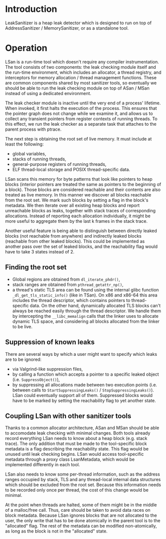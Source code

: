 # Introduction #

LeakSanitizer is a heap leak detector which is designed to run on top of AddressSanitizer / MemorySanitizer, or as a standalone tool.

# Operation #

LSan is a run-time tool which doesn't require any compiler instrumentation. The tool consists of two components: the leak checking module itself and the run-time environment, which includes an allocator, a thread registry, and interceptors for memory allocation / thread management functions. These are common components shared by most sanitizer tools, so eventually we should be able to run the leak checking module on top of ASan / MSan instead of using a dedicated environment.

The leak checker module is inactive until the very end of a process' lifetime. When invoked, it first halts the execution of the process. This ensures that the pointer graph does not change while we examine it, and allows us to collect any transient pointers from register contexts of running threads. To this effect, we run the leak checker as a separate task that attaches to the parent process with ptrace.

The next step is obtaining the root set of live memory. It must include at least the following:
  * global variables,
  * stacks of running threads,
  * general-purpose registers of running threads,
  * ELF thread-local storage and POSIX thread-specific data.

LSan scans this memory for byte patterns that look like pointers to heap blocks (interior pointers are treated the same as pointers to the beginning of a block). Those blocks are considered reachable and their contents are also treated as live memory. In this manner we discover all blocks reachable from the root set. We mark such blocks by setting a flag in the block's metadata. We then iterate over all existing heap blocks and report unreachable blocks as leaks, together with stack traces of corresponding allocations. Instead of reporting each allocation individually, it might be more useful to aggregate them by the last k frames in the stack trace.

Another useful feature is being able to distinguish between directly leaked blocks (not reachable from anywhere) and indirectly leaked blocks (reachable from other leaked blocks). This could be implemented as another pass over the set of leaked blocks, and the reachability flag would have to take 3 states instead of 2.

## Finding the root set ##

  * Global regions are obtained from `dl_iterate_phdr()`,
  * stack ranges are obtained from `pthread_getattr_np()`,
  * a thread's static TLS area can be found using the internal glibc function `_dl_get_tls_static_info()` (like in TSan). On x86 and x86-64 this area includes the thread descriptor, which contains pointers to thread-specific data. On the other hand, dynamically allocated TLS blocks can't always be reached easily through the thread descriptor. We handle them by intercepting the `__libc_memalign` calls that the linker uses to allocate dynamic TLS space, and considering all blocks allocated from the linker to be live.

## Suppression of known leaks ##

There are several ways by which a user might want to specify which leaks are to be ignored:
  * via Valgrind-like suppression files,
  * by calling a function which accepts a pointer to a specific leaked object (i.e. `SuppressObject()`),
  * by suppressing all allocations made between two execution points (i.e. between calls to `StartSuppressingLeaks()` / `StopSuppressingLeaks()`).
LSan could eventually support all of them. Suppressed blocks would have to be marked by setting the reachability flag to yet another state.

## Coupling LSan with other sanitizer tools ##

Thanks to a common allocator architecture, ASan and MSan should be able to accomodate leak checking with minimal changes. Both tools already record everything LSan needs to know about a heap block (e.g. stack trace). The only addition that must be made to the tool-specific block metadata is a flag describing the reachability state. This flag would be unused until leak checking begins. LSan would access tool-specific metadata through a proxy class LsanMetadata, which would be implemented differently in each tool.

LSan also needs to know some per-thread information, such as the address ranges occupied by stack, TLS and any thread-local internal data structures which should be excluded from the root set. Because this information needs to be recorded only once per thread, the cost of this change would be minimal.

At the point when threads are halted, some of them might be in the middle of a malloc/free call. Thus, care should be taken to avoid data races on block metadata. Because LSan ignores blocks that are not allocated to the user, the only write that has to be done atomically in the parent tool is to the "allocated" flag. The rest of the metadata can be modified non-atomically, as long as the block is not in the "allocated" state.